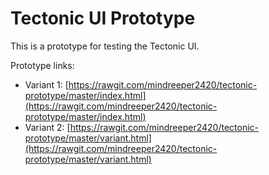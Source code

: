 # Tectonic UI Prototype

This is a prototype for testing the Tectonic UI.

Prototype links:

- Variant 1: [https://rawgit.com/mindreeper2420/tectonic-prototype/master/index.html](https://rawgit.com/mindreeper2420/tectonic-prototype/master/index.html)
- Variant 2: [https://rawgit.com/mindreeper2420/tectonic-prototype/master/variant.html](https://rawgit.com/mindreeper2420/tectonic-prototype/master/variant.html)
